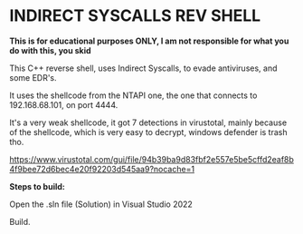 # INDIRECT SYSCALLS REV SHELL

**This is for educational purposes ONLY, I am not responsible for what you do with this, you skid**

This C++ reverse shell, uses Indirect Syscalls, to evade antiviruses, and some EDR's.

It uses the shellcode from the NTAPI one, the one that connects to 192.168.68.101, on port 4444.

It's a very weak shellcode, it got 7 detections in virustotal, mainly because of the shellcode, which is very easy to decrypt, windows defender is trash tho.

https://www.virustotal.com/gui/file/94b39ba9d83fbf2e557e5be5cffd2eaf8b4f9bee72d6bec4e20f92203d545aa9?nocache=1

**Steps to build:**

Open the .sln file (Solution) in Visual Studio 2022

Build.
